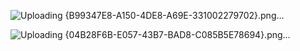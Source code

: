 ![Uploading {B99347E8-A150-4DE8-A69E-331002279702}.png…]()

![Uploading {04B28F6B-E057-43B7-BAD8-C085B5E78694}.png…]()

